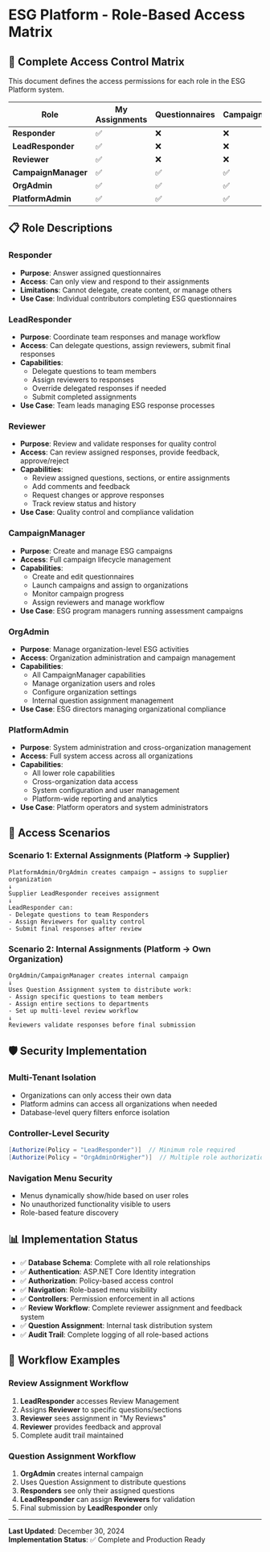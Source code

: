 # ESG Platform - Role-Based Access Matrix

## 🔐 Complete Access Control Matrix

This document defines the access permissions for each role in the ESG Platform system.

| Role | My Assignments | Questionnaires | Campaigns | Delegations | Review Mgmt | My Reviews | Admin | Question Assignments |
|------|----------------|----------------|-----------|-------------|-------------|------------|-------|---------------------|
| **Responder** | ✅ | ❌ | ❌ | ❌ | ❌ | ❌ | ❌ | ❌ |
| **LeadResponder** | ✅ | ❌ | ❌ | ✅ | ✅ | ❌ | ❌ | ✅ |
| **Reviewer** | ✅ | ❌ | ❌ | ❌ | ❌ | ✅ | ❌ | ❌ |
| **CampaignManager** | ✅ | ✅ | ✅ | ✅ | ✅ | ❌ | ❌ | ✅ |
| **OrgAdmin** | ✅ | ✅ | ✅ | ✅ | ✅ | ❌ | ❌ | ✅ |
| **PlatformAdmin** | ✅ | ✅ | ✅ | ✅ | ✅ | ✅ | ✅ | ✅ |

## 📋 Role Descriptions

### **Responder**
- **Purpose**: Answer assigned questionnaires
- **Access**: Can only view and respond to their assignments
- **Limitations**: Cannot delegate, create content, or manage others
- **Use Case**: Individual contributors completing ESG questionnaires

### **LeadResponder**  
- **Purpose**: Coordinate team responses and manage workflow
- **Access**: Can delegate questions, assign reviewers, submit final responses
- **Capabilities**: 
  - Delegate questions to team members
  - Assign reviewers to responses
  - Override delegated responses if needed
  - Submit completed assignments
- **Use Case**: Team leads managing ESG response processes

### **Reviewer**
- **Purpose**: Review and validate responses for quality control
- **Access**: Can review assigned responses, provide feedback, approve/reject
- **Capabilities**:
  - Review assigned questions, sections, or entire assignments
  - Add comments and feedback
  - Request changes or approve responses
  - Track review status and history
- **Use Case**: Quality control and compliance validation

### **CampaignManager**
- **Purpose**: Create and manage ESG campaigns
- **Access**: Full campaign lifecycle management
- **Capabilities**:
  - Create and edit questionnaires
  - Launch campaigns and assign to organizations
  - Monitor campaign progress
  - Assign reviewers and manage workflow
- **Use Case**: ESG program managers running assessment campaigns

### **OrgAdmin**
- **Purpose**: Manage organization-level ESG activities
- **Access**: Organization administration and campaign management
- **Capabilities**:
  - All CampaignManager capabilities
  - Manage organization users and roles
  - Configure organization settings
  - Internal question assignment management
- **Use Case**: ESG directors managing organizational compliance

### **PlatformAdmin**
- **Purpose**: System administration and cross-organization management
- **Access**: Full system access across all organizations
- **Capabilities**:
  - All lower role capabilities
  - Cross-organization data access
  - System configuration and user management
  - Platform-wide reporting and analytics
- **Use Case**: Platform operators and system administrators

## 🎯 Access Scenarios

### **Scenario 1: External Assignments (Platform → Supplier)**
```
PlatformAdmin/OrgAdmin creates campaign → assigns to supplier organization
↓
Supplier LeadResponder receives assignment
↓
LeadResponder can:
- Delegate questions to team Responders
- Assign Reviewers for quality control
- Submit final responses after review
```

### **Scenario 2: Internal Assignments (Platform → Own Organization)**
```
OrgAdmin/CampaignManager creates internal campaign
↓
Uses Question Assignment system to distribute work:
- Assign specific questions to team members
- Assign entire sections to departments
- Set up multi-level review workflow
↓
Reviewers validate responses before final submission
```

## 🛡️ Security Implementation

### **Multi-Tenant Isolation**
- Organizations can only access their own data
- Platform admins can access all organizations when needed
- Database-level query filters enforce isolation

### **Controller-Level Security**
```csharp
[Authorize(Policy = "LeadResponder")]  // Minimum role required
[Authorize(Policy = "OrgAdminOrHigher")]  // Multiple role authorization
```

### **Navigation Menu Security**
- Menus dynamically show/hide based on user roles
- No unauthorized functionality visible to users
- Role-based feature discovery

## 📊 Implementation Status

- ✅ **Database Schema**: Complete with all role relationships
- ✅ **Authentication**: ASP.NET Core Identity integration
- ✅ **Authorization**: Policy-based access control
- ✅ **Navigation**: Role-based menu visibility
- ✅ **Controllers**: Permission enforcement in all actions
- ✅ **Review Workflow**: Complete reviewer assignment and feedback system
- ✅ **Question Assignment**: Internal task distribution system
- ✅ **Audit Trail**: Complete logging of all role-based actions

## 🔄 Workflow Examples

### **Review Assignment Workflow**
1. **LeadResponder** accesses Review Management
2. Assigns **Reviewer** to specific questions/sections
3. **Reviewer** sees assignment in "My Reviews"
4. **Reviewer** provides feedback and approval
5. Complete audit trail maintained

### **Question Assignment Workflow**
1. **OrgAdmin** creates internal campaign
2. Uses Question Assignment to distribute questions
3. **Responders** see only their assigned questions
4. **LeadResponder** can assign **Reviewers** for validation
5. Final submission by **LeadResponder** only

---

**Last Updated**: December 30, 2024  
**Implementation Status**: ✅ Complete and Production Ready 
